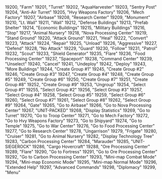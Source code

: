 ﻿19200, "Farm"
19201, "Turret"
19202, "AquaHarvester"
19203, "Sentry Post"
19204, "Anti-Air Turret"
19205, "Hvy Weapons Factory"
19206, "Mech Factory"
19207, "Airbase"
19208, "Research Center"
19209, "Monument"
19210, "Lt. Wall"
19211, "Wall"
19212, "Defense Buildings"
19213, "Prefab Shelter"
19214, "Economic Buildings"
19215, "Military Buildings"
19216, "Stop"
19217, "Animal Nursery"
19218, "Nova Processing Center"
19219, "Stand Ground"
19220, "Attack Ground"
19221, "Heal"
19222, "Convert"
19223, "Attack"
19224, "Repair"
19225, "Unload"
19226, "Aggressive"
19227, "Defend"
19228, "No Attack"
19229, "Guard"
19230, "Follow"
19231, "Patrol"
19232, "Scout"
19233, "Shield Generator"
19235, "Flare"
19236, "Food Processing Center"
19237, "Spaceport"
19238, "Command Center"
19239, "Unselect"
19240, "Cancel"
19241, "Undeploy"
19242, "Deploy"
19243, "More Buildings"
19244, "Create Group #1"
19245, "Create Group #2"
19246, "Create Group #3"
19247, "Create Group #4"
19248, "Create Group #5"
19249, "Create Group #6"
19250, "Create Group #7"
19251, "Create Group #8"
19252, "Create Group #9"
19253, "Ungroup"
19254, "Select Group #1"
19255, "Select Group #2"
19256, "Select Group #3"
19257, "Select Group #4"
19258, "Select Group #5"
19259, "Select Group #6"
19260, "Select Group #7"
19261, "Select Group #8"
19262, "Select Group #9"
19264, "Gate"
19265, "Go to Airbase"
19266, "Go to Nova Processing Center"
19267, "UNIT-PACKED"
19268, "Display Statistics"
19269, "Go to Turret"
19270, "Go to Troop Center"
19271, "Go to Mech Factory"
19272, "Go to Hvy Weapons Factory"
19273, "Go to Shipyard"
19274, "Go to Temple"
19275, "Go to War Center"
19276, "Go to Food Processing Center"
19277, "Go to Research Center"
19278, "Ungarrison"
19279, "Frigate"
19280, "Cruiser"
19281, "Go to Animal Nursery"
19282, "Display Technology Tree"
19283, "Carbon Processing Center"
19284, "Marauder"
19285, "UNIT-SIEGEROCK"
19286, "Cargo Hovercraft"
19288, "Ore Processing Center"
19289, "Flare"
19290, "Go to Fortress"
19291, "Go to Ore Processing Center"
19292, "Go to Carbon Processing Center"
19293, "Mini-map Combat Mode"
19294, "Mini-map Economic Mode"
19295, "Mini-map Normal Mode"
19296, "Extended Help"
19297, "Advanced Commands"
19298, "Diplomacy"
19299, "Menu"
